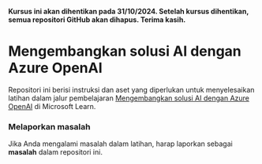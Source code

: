 **Kursus ini akan dihentikan pada  **31/10/2024**. Setelah kursus dihentikan, semua repositori GitHub akan dihapus. Terima kasih.**

# Mengembangkan solusi AI dengan Azure OpenAI

Repositori ini berisi instruksi dan aset yang diperlukan untuk menyelesaikan latihan dalam jalur pembelajaran [Mengembangkan solusi AI dengan Azure OpenAI](https://learn.microsoft.com/training/paths/develop-ai-solutions-azure-openai/) di Microsoft Learn.

### Melaporkan masalah

Jika Anda mengalami masalah dalam latihan, harap laporkan sebagai **masalah** dalam repositori ini.
